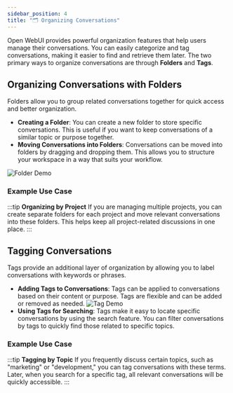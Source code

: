 ```yaml
---
sidebar_position: 4
title: "🗂️ Organizing Conversations"
---
```


Open WebUI provides powerful organization features that help users manage their conversations. You can easily categorize and tag conversations, making it easier to find and retrieve them later. The two primary ways to organize conversations are through **Folders** and **Tags**.

## Organizing Conversations with Folders

Folders allow you to group related conversations together for quick access and better organization.

- **Creating a Folder**: You can create a new folder to store specific conversations. This is useful if you want to keep conversations of a similar topic or purpose together.
- **Moving Conversations into Folders**: Conversations can be moved into folders by dragging and dropping them. This allows you to structure your workspace in a way that suits your workflow.

![Folder Demo](/img/folder-demo.gif)

### Example Use Case

:::tip **Organizing by Project**
If you are managing multiple projects, you can create separate folders for each project and move relevant conversations into these folders. This helps keep all project-related discussions in one place.
:::

## Tagging Conversations

Tags provide an additional layer of organization by allowing you to label conversations with keywords or phrases.

- **Adding Tags to Conversations**: Tags can be applied to conversations based on their content or purpose. Tags are flexible and can be added or removed as needed. 
![Tag Demo](/img/tag-demo.gif)
- **Using Tags for Searching**: Tags make it easy to locate specific conversations by using the search feature. You can filter conversations by tags to quickly find those related to specific topics.

### Example Use Case

:::tip **Tagging by Topic**
If you frequently discuss certain topics, such as "marketing" or "development," you can tag conversations with these terms. Later, when you search for a specific tag, all relevant conversations will be quickly accessible.
:::
